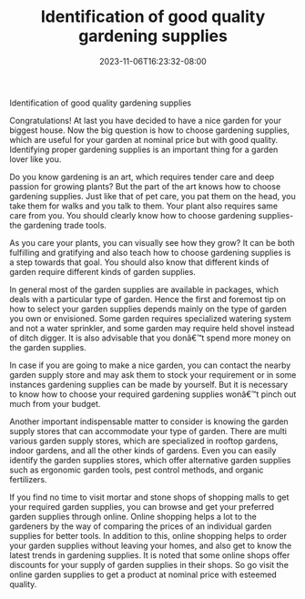 ﻿---
title: "Identification of good quality gardening supplies"
date: 2023-11-06T16:23:32-08:00
description: "Gardening Tips for Web Success"
featured_image: "/images/Gardening.jpg"
tags: ["Gardening"]
---
Identification of good quality gardening supplies

Congratulations! At last you have decided to have a nice garden for your biggest house. Now the big question is how to choose gardening supplies, which are useful for your garden at nominal price but with good quality. Identifying proper gardening supplies is an important thing for a garden lover like you.

Do you know gardening is an art, which requires tender care and deep passion for growing plants? But the part of the art knows how to choose gardening supplies. Just like that of pet care, you pat them on the head, you take them for walks and you talk to them. Your plant also requires same care from you. You should clearly know how to choose gardening supplies- the gardening trade tools.

As you care your plants, you can visually see how they grow? It can be both fulfilling and gratifying and also teach how to choose gardening supplies is a step towards that goal. You should also know that different kinds of garden require different kinds of garden supplies. 

In general most of the garden supplies are available in packages, which deals with a particular type of garden. Hence the first and foremost tip on how to select your garden supplies depends mainly on the type of garden you own or envisioned. Some garden requires specialized watering system and not a water sprinkler, and some garden may require held shovel instead of ditch digger. It is also advisable that you donâ€™t spend more money on the garden supplies. 

In case if you are going to make a nice garden, you can contact the nearby garden supply store and may ask them to stock your requirement or in some instances gardening supplies can be made by yourself.  But it is necessary to know how to choose your required gardening supplies wonâ€™t pinch out much from your budget.

Another important indispensable matter to consider is knowing the garden supply stores that can accommodate your type of garden. There are multi various garden supply stores, which are specialized in rooftop gardens, indoor gardens, and all the other kinds of gardens. Even you can easily identify the garden supplies stores, which offer alternative garden supplies such as ergonomic garden tools, pest control methods, and organic fertilizers. 

If you find no time to visit mortar and stone shops of shopping malls to get your required garden supplies, you can browse and get your preferred garden supplies through online. Online shopping helps a lot to the gardeners by the way of comparing the prices of an individual garden supplies for better tools. In addition to this, online shopping helps to order your garden supplies without leaving your homes, and also get to know the latest trends in gardening supplies. It is noted that some online shops offer discounts for your supply of garden supplies in their shops. So go visit the online garden supplies to get a product at nominal price with esteemed quality.

